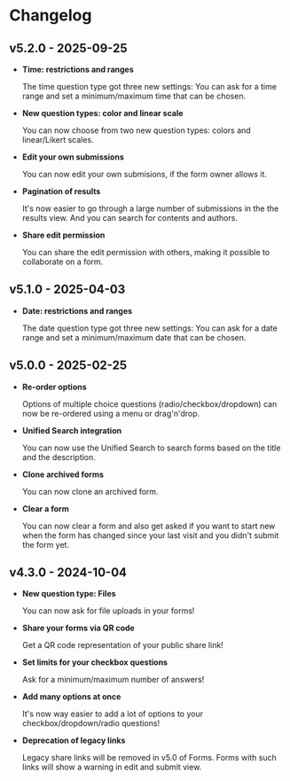 <!--
  - SPDX-FileCopyrightText: 2024 Nextcloud GmbH and Nextcloud contributors
  - SPDX-License-Identifier: AGPL-3.0-only
-->

# Changelog

## v5.2.0 - 2025-09-25

- **Time: restrictions and ranges**

    The time question type got three new settings: You can ask for a time range and set a minimum/maximum time that can be chosen.

- **New question types: color and linear scale**

    You can now choose from two new question types: colors and linear/Likert scales.

- **Edit your own submissions**

    You can now edit your own submisions, if the form owner allows it.

- **Pagination of results**

    It's now easier to go through a large number of submissions in the the results view. And you can search for contents and authors.

- **Share edit permission**

    You can share the edit permission with others, making it possible to collaborate on a form.

## v5.1.0 - 2025-04-03

- **Date: restrictions and ranges**

    The date question type got three new settings: You can ask for a date range and set a minimum/maximum date that can be chosen.

## v5.0.0 - 2025-02-25

- **Re-order options**

    Options of multiple choice questions (radio/checkbox/dropdown) can now be re-ordered using a menu or drag'n'drop.

- **Unified Search integration**

    You can now use the Unified Search to search forms based on the title and the description.

- **Clone archived forms**

    You can now clone an archived form.

- **Clear a form**

    You can now clear a form and also get asked if you want to start new when the form has changed since your last visit and you didn't submit the form yet.

## v4.3.0 - 2024-10-04

- **New question type: Files**

    You can now ask for file uploads in your forms!

- **Share your forms via QR code**

    Get a QR code representation of your public share link!

- **Set limits for your checkbox questions**

    Ask for a minimum/maximum number of answers!

- **Add many options at once**

    It's now way easier to add a lot of options to your checkbox/dropdown/radio questions!

- **Deprecation of legacy links**

    Legacy share links will be removed in v5.0 of Forms. Forms with such links will show a warning in edit and submit view.
